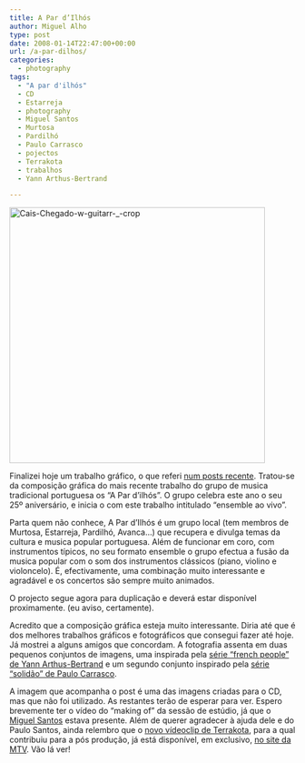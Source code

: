 ```yaml
---
title: A Par d’Ilhós
author: Miguel Alho
type: post
date: 2008-01-14T22:47:00+00:00
url: /a-par-dilhos/
categories:
  - photography
tags:
  - "A par d'ilhós"
  - CD
  - Estarreja
  - photography
  - Miguel Santos
  - Murtosa
  - Pardilhó
  - Paulo Carrasco
  - pojectos
  - Terrakota
  - trabalhos
  - Yann Arthus-Bertrand

---
```

[<img src="http://farm3.static.flickr.com/2040/2193143151_690b6ebb27.jpg" width="450" height="450" alt="Cais-Chegado-w-guitarr-_-crop" />][1]

Finalizei hoje um trabalho gráfico, o que referi <a href="http://mytymyky.blogspot.com/2008/01/fotografando-grupos-grandes.html" target="_blank">num posts recente</a>. Tratou-se da composição gráfica do mais recente trabalho do grupo de musica tradicional portuguesa os &#8220;A Par d&#8217;ilhós&#8221;. O grupo celebra este ano o seu 25º aniversário, e inicia o com este trabalho intitulado &#8220;ensemble ao vivo&#8221;.

Parta quem não conhece, A Par d&#8217;Ilhós é um grupo local (tem membros de Murtosa, Estarreja, Pardilhó, Avanca&#8230;) que recupera e divulga temas da cultura e musica popular portuguesa. Além de funcionar em coro, com instrumentos típicos, no seu formato ensemble o grupo efectua a fusão da musica popular com o som dos instrumentos clássicos (piano, violino e violoncelo). É, efectivamente, uma combinação muito interessante e agradável e os concertos são sempre muito animados.

O projecto segue agora para duplicação e deverá estar disponível proximamente. (eu aviso, certamente).

Acredito que a composição gráfica esteja muito interessante. Diria até que é dos melhores trabalhos gráficos e fotográficos que consegui fazer até hoje. Já mostrei a alguns amigos que concordam. A fotografia assenta em duas pequenos conjuntos de imagens, uma inspirada pela <a href="http://www.yannarthusbertrand.com/index_new.htm" target="_blank">série &#8220;french people&#8221; de Yann Arthus-Bertrand</a> e um segundo conjunto inspirado pela <a href="http://www.paulocarrasco.com/main.php?op=viewnew&g=9" target="_blank">série &#8220;solidão&#8221; de Paulo Carrasco</a>. 

A imagem que acompanha o post é uma das imagens criadas para o CD, mas que não foi utilizado. As restantes terão de esperar para ver. Espero brevemente ter o vídeo do &#8220;making of&#8221; da sessão de estúdio, já que o <a href="http://alhoxoxo.blogspot.com/" target="_blank">Miguel Santos</a> estava presente. Além de querer agradecer à ajuda dele e do Paulo Santos, ainda relembro que o <a href="http://www.mtv.pt/terrakota/" target="_blank">novo vídeoclip de Terrakota</a>, para a qual contribuiu para a pós produção, já está disponível, em exclusivo, <a href="http://www.mtv.pt/terrakota/" target="_blank">no site da MTV</a>. Vão lá ver!

 [1]: http://www.flickr.com/photos/mytymyky/2193143151/ "Cais-Chegado-w-guitarr-_-crop by MytyMyky, on Flickr"